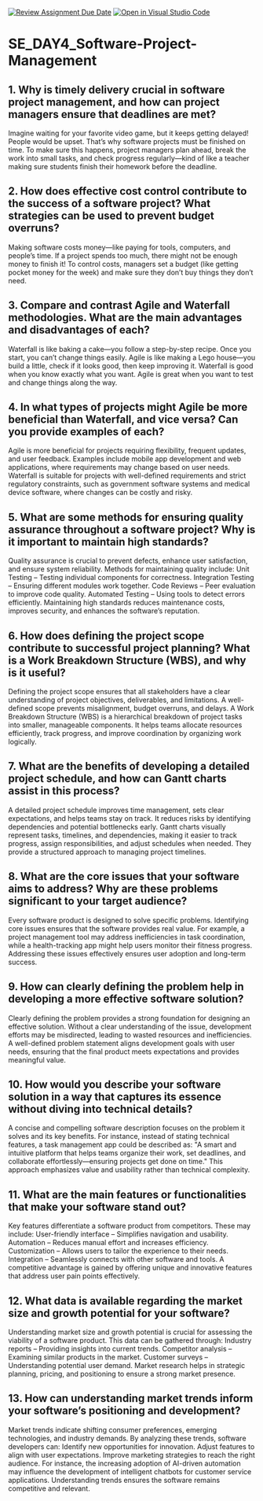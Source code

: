 [![Review Assignment Due Date](https://classroom.github.com/assets/deadline-readme-button-22041afd0340ce965d47ae6ef1cefeee28c7c493a6346c4f15d667ab976d596c.svg)](https://classroom.github.com/a/9pw6JKcu)
[![Open in Visual Studio Code](https://classroom.github.com/assets/open-in-vscode-2e0aaae1b6195c2367325f4f02e2d04e9abb55f0b24a779b69b11b9e10269abc.svg)](https://classroom.github.com/online_ide?assignment_repo_id=18474163&assignment_repo_type=AssignmentRepo)
# SE_DAY4_Software-Project-Management
## 1. Why is timely delivery crucial in software project management, and how can project managers ensure that deadlines are met?

Imagine waiting for your favorite video game, but it keeps getting delayed! People would be upset. That’s why software projects must be finished on time. To make sure this happens, project managers plan ahead, break the work into small tasks, and check progress regularly—kind of like a teacher making sure students finish their homework before the deadline.

## 2. How does effective cost control contribute to the success of a software project? What strategies can be used to prevent budget overruns?

Making software costs money—like paying for tools, computers, and people’s time. If a project spends too much, there might not be enough money to finish it! To control costs, managers set a budget (like getting pocket money for the week) and make sure they don’t buy things they don’t need.

## 3. Compare and contrast Agile and Waterfall methodologies. What are the main advantages and disadvantages of each?

Waterfall is like baking a cake—you follow a step-by-step recipe. Once you start, you can’t change things easily.
Agile is like making a Lego house—you build a little, check if it looks good, then keep improving it.
Waterfall is good when you know exactly what you want.
Agile is great when you want to test and change things along the way.

## 4. In what types of projects might Agile be more beneficial than Waterfall, and vice versa? Can you provide examples of each?

Agile is more beneficial for projects requiring flexibility, frequent updates, and user feedback. Examples include mobile app development and web applications, where requirements may change based on user needs.
Waterfall is suitable for projects with well-defined requirements and strict regulatory constraints, such as government software systems and medical device software, where changes can be costly and risky.

## 5. What are some methods for ensuring quality assurance throughout a software project? Why is it important to maintain high standards?

Quality assurance is crucial to prevent defects, enhance user satisfaction, and ensure system reliability. Methods for maintaining quality include:
Unit Testing – Testing individual components for correctness.
Integration Testing – Ensuring different modules work together.
Code Reviews – Peer evaluation to improve code quality.
Automated Testing – Using tools to detect errors efficiently.
Maintaining high standards reduces maintenance costs, improves security, and enhances the software’s reputation.

## 6. How does defining the project scope contribute to successful project planning? What is a Work Breakdown Structure (WBS), and why is it useful?

Defining the project scope ensures that all stakeholders have a clear understanding of project objectives, deliverables, and limitations. A well-defined scope prevents misalignment, budget overruns, and delays.
A Work Breakdown Structure (WBS) is a hierarchical breakdown of project tasks into smaller, manageable components. It helps teams allocate resources efficiently, track progress, and improve coordination by organizing work logically.

## 7. What are the benefits of developing a detailed project schedule, and how can Gantt charts assist in this process?

A detailed project schedule improves time management, sets clear expectations, and helps teams stay on track. It reduces risks by identifying dependencies and potential bottlenecks early.
Gantt charts visually represent tasks, timelines, and dependencies, making it easier to track progress, assign responsibilities, and adjust schedules when needed. They provide a structured approach to managing project timelines.

## 8. What are the core issues that your software aims to address? Why are these problems significant to your target audience?

Every software product is designed to solve specific problems. Identifying core issues ensures that the software provides real value. For example, a project management tool may address inefficiencies in task coordination, while a health-tracking app might help users monitor their fitness progress. Addressing these issues effectively ensures user adoption and long-term success.

## 9. How can clearly defining the problem help in developing a more effective software solution?

Clearly defining the problem provides a strong foundation for designing an effective solution. Without a clear understanding of the issue, development efforts may be misdirected, leading to wasted resources and inefficiencies. A well-defined problem statement aligns development goals with user needs, ensuring that the final product meets expectations and provides meaningful value.

## 10. How would you describe your software solution in a way that captures its essence without diving into technical details?

A concise and compelling software description focuses on the problem it solves and its key benefits. For instance, instead of stating technical features, a task management app could be described as:
"A smart and intuitive platform that helps teams organize their work, set deadlines, and collaborate effortlessly—ensuring projects get done on time."
This approach emphasizes value and usability rather than technical complexity.

## 11. What are the main features or functionalities that make your software stand out?

Key features differentiate a software product from competitors. These may include:
User-friendly interface – Simplifies navigation and usability.
Automation – Reduces manual effort and increases efficiency.
Customization – Allows users to tailor the experience to their needs.
Integration – Seamlessly connects with other software and tools.
A competitive advantage is gained by offering unique and innovative features that address user pain points effectively.

## 12. What data is available regarding the market size and growth potential for your software?

Understanding market size and growth potential is crucial for assessing the viability of a software product. This data can be gathered through:
Industry reports – Providing insights into current trends.
Competitor analysis – Examining similar products in the market.
Customer surveys – Understanding potential user demand.
Market research helps in strategic planning, pricing, and positioning to ensure a strong market presence.

## 13. How can understanding market trends inform your software’s positioning and development?

Market trends indicate shifting consumer preferences, emerging technologies, and industry demands. By analyzing these trends, software developers can:
Identify new opportunities for innovation.
Adjust features to align with user expectations.
Improve marketing strategies to reach the right audience.
For instance, the increasing adoption of AI-driven automation may influence the development of intelligent chatbots for customer service applications. Understanding trends ensures the software remains competitive and relevant.

